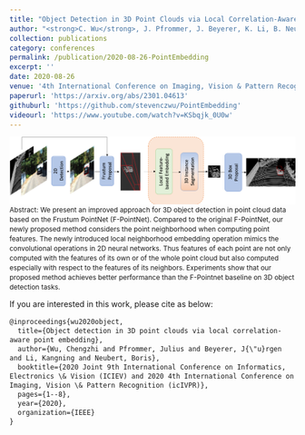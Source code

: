```yaml
---
title: "Object Detection in 3D Point Clouds via Local Correlation-Aware Point Embedding"
author: "<strong>C. Wu</strong>, J. Pfrommer, J. Beyerer, K. Li, B. Neubert"
collection: publications
category: conferences
permalink: /publication/2020-08-26-PointEmbedding
excerpt: ''
date: 2020-08-26
venue: '4th International Conference on Imaging, Vision & Pattern Recognition (IVPR)'
paperurl: 'https://arxiv.org/abs/2301.04613'
githuburl: 'https://github.com/stevenczwu/PointEmbedding'
videourl: 'https://www.youtube.com/watch?v=KSbqjk_0U0w'
---
```


<img src="../images/teasers/teaser_PointEmbedding.png" alt="teaser_APES" style="display: block; margin: auto;">

<span style="font-size: 0.85em;">
Abstract: We present an improved approach for 3D object detection in point cloud data based on the Frustum PointNet (F-PointNet). Compared to the original F-PointNet, our newly proposed method considers the point neighborhood when computing point features. The newly introduced local neighborhood embedding operation mimics the convolutional operations in 2D neural networks. Thus features of each point are not only computed with the features of its own or of the whole point cloud but also computed especially with respect to the features of its neighbors. Experiments show that our proposed method achieves better performance than the F-Pointnet baseline on 3D object detection tasks.
</span>

If you are interested in this work, please cite as below:

```text
@inproceedings{wu2020object,
  title={Object detection in 3D point clouds via local correlation-aware point embedding},
  author={Wu, Chengzhi and Pfrommer, Julius and Beyerer, J{\"u}rgen and Li, Kangning and Neubert, Boris},
  booktitle={2020 Joint 9th International Conference on Informatics, Electronics \& Vision (ICIEV) and 2020 4th International Conference on Imaging, Vision \& Pattern Recognition (icIVPR)},
  pages={1--8},
  year={2020},
  organization={IEEE}
}
```
